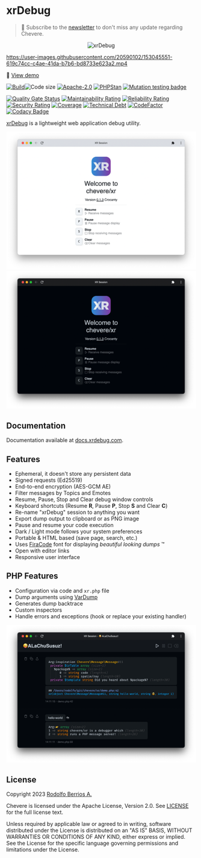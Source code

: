 # xrDebug

> 🔔 Subscribe to the [newsletter](https://chv.to/chevere-newsletter) to don't miss any update regarding Chevere.

<p align="center"><img alt="xrDebug" src="app/src/icon.svg" width="40%"></p>

https://user-images.githubusercontent.com/20590102/153045551-619c74cc-c4ae-41da-b7b6-bd8733e623a2.mp4

🦄 [View demo](https://user-images.githubusercontent.com/20590102/153045551-619c74cc-c4ae-41da-b7b6-bd8733e623a2.mp4)

[![Build](https://img.shields.io/github/actions/workflow/status/xrdebug/xrdebug/test.yml?branch=1.0&style=flat-square)](https://github.com/xrdebug/xrdebug/actions)![Code size](https://img.shields.io/github/languages/code-size/xrdebug/xrdebug?style=flat-square)
[![Apache-2.0](https://img.shields.io/github/license/xrdebug/xrdebug?style=flat-square)](LICENSE)
[![PHPStan](https://img.shields.io/badge/PHPStan-level%209-blueviolet?style=flat-square)](https://phpstan.org/)
[![Mutation testing badge](https://img.shields.io/endpoint?style=flat-square&url=https%3A%2F%2Fbadge-api.stryker-mutator.io%2Fgithub.com%2Fchevere%2Fxrdebug%2F1.0)](https://dashboard.stryker-mutator.io/reports/github.com/xrdebug/xrdebug/1.0)

[![Quality Gate Status](https://sonarcloud.io/api/project_badges/measure?project=chevere_xrdebug&metric=alert_status)](https://sonarcloud.io/dashboard?id=chevere_xrdebug)
[![Maintainability Rating](https://sonarcloud.io/api/project_badges/measure?project=chevere_xrdebug&metric=sqale_rating)](https://sonarcloud.io/dashboard?id=chevere_xrdebug)
[![Reliability Rating](https://sonarcloud.io/api/project_badges/measure?project=chevere_xrdebug&metric=reliability_rating)](https://sonarcloud.io/dashboard?id=chevere_xrdebug)
[![Security Rating](https://sonarcloud.io/api/project_badges/measure?project=chevere_xrdebug&metric=security_rating)](https://sonarcloud.io/dashboard?id=chevere_xrdebug)
[![Coverage](https://sonarcloud.io/api/project_badges/measure?project=chevere_xrdebug&metric=coverage)](https://sonarcloud.io/dashboard?id=chevere_xrdebug)
[![Technical Debt](https://sonarcloud.io/api/project_badges/measure?project=chevere_xrdebug&metric=sqale_index)](https://sonarcloud.io/dashboard?id=chevere_xrdebug)
[![CodeFactor](https://www.codefactor.io/repository/github/xrdebug/xrdebug/badge)](https://www.codefactor.io/repository/github/xrdebug/xrdebug)
[![Codacy Badge](https://app.codacy.com/project/badge/Grade/66dc8822bf674a08a43054b9a3700626)](https://app.codacy.com/gh/xrdebug/xrdebug/dashboard)

[xrDebug](https://docs.xrdebug.com/) is a lightweight web application debug utility.

<p align="center">
    <img alt="xrDebug light" src=".screen/xr-0.1.3-light-welcome.png">
    <img alt="xrDebug dark" src=".screen/xr-0.1.3-dark-welcome.png">
</p>

## Documentation

Documentation available at [docs.xrdebug.com](https://docs.xrdebug.com/).

## Features

* Ephemeral, it doesn't store any persistent data
* Signed requests (Ed25519)
* End-to-end encryption (AES-GCM AE)
* Filter messages by Topics and Emotes
* Resume, Pause, Stop and Clear debug window controls
* Keyboard shortcuts (Resume **R**, Pause **P**, Stop **S** and Clear **C**)
* Re-name "xrDebug" session to anything you want
* Export dump output to clipboard or as PNG image
* Pause and resume your code execution
* Dark / Light mode follows your system preferences
* Portable & HTML based (save page, search, etc.)
* Uses [FiraCode](https://github.com/tonsky/FiraCode) font for displaying _beautiful looking dumps_ ™
* Open with editor links
* Responsive user interface

## PHP Features

* Configuration via code and `xr.php` file
* Dump arguments using [VarDump](https://chevere.org/packages/var-dump.html)
* Generates dump backtrace
* Custom inspectors
* Handle errors and exceptions (hook or replace your existing handler)

<p align="center">
    <img alt="xrDebug dark demo" src=".screen/xr-0.1.3-dark-demo.png">
</p>

## License

Copyright 2023 [Rodolfo Berrios A.](https://rodolfoberrios.com/)

Chevere is licensed under the Apache License, Version 2.0. See [LICENSE](LICENSE) for the full license text.

Unless required by applicable law or agreed to in writing, software distributed under the License is distributed on an "AS IS" BASIS, WITHOUT WARRANTIES OR CONDITIONS OF ANY KIND, either express or implied. See the License for the specific language governing permissions and limitations under the License.
